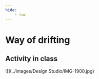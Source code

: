 ```yaml
---
hide:
    - toc
---
```


# **Way of drifting** 

## Activity in class 
![](../images/Design Studio/IMG-1900.jpg)




